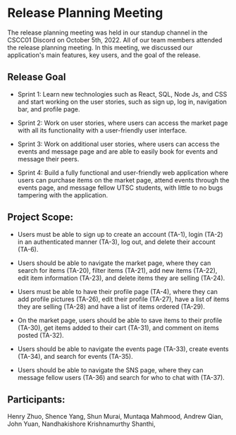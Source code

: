 # Release Planning Meeting

The release planning meeting was held in our standup channel in the CSCC01 Discord on October 5th, 2022. All of our team members attended the release planning meeting. In this meeting, we discussed our application's main features, key users, and the goal of the release.

## Release Goal

- Sprint 1: Learn new technologies such as React, SQL, Node Js, and CSS and start working on the user stories, such as sign up, log in, navigation bar, and profile page.

- Sprint 2: Work on user stories, where users can access the market page with all its functionality with a user-friendly user interface.

- Sprint 3: Work on additional user stories, where users can access the events and message page and are able to easily book for events and message their peers.

- Sprint 4: Build a fully functional and user-friendly web application where users can purchase items on the market page, attend events through the events page, and message fellow UTSC students, with little to no bugs tampering with the application.

## Project Scope:

- Users must be able to sign up to create an account (TA-1), login (TA-2) in an authenticated manner (TA-3), log out, and delete their account (TA-6).

- Users should be able to navigate the market page, where they can search for items (TA-20), filter items (TA-21), add new items (TA-22), edit item information (TA-23), and delete items they are selling (TA-24).

- Users must be able to have their profile page (TA-4), where they can add profile pictures (TA-26), edit their profile (TA-27), have a list of items they are selling (TA-28) and have a list of items ordered (TA-29). 

- On the market page, users should be able to save items to their profile (TA-30), get items added to their cart (TA-31), and comment on items posted (TA-32).

- Users should be able to navigate the events page (TA-33), create events (TA-34), and search for events (TA-35).

- Users should be able to navigate the SNS page, where they can message fellow users (TA-36) and search for who to chat with (TA-37).

## Participants:

Henry Zhuo, Shence Yang, Shun Murai, Muntaqa Mahmood, Andrew Qian, John Yuan, Nandhakishore Krishnamurthy Shanthi, 


